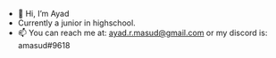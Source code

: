 - 👋 Hi, I’m Ayad
- Currently a junior in highschool.
- 📫 You can reach me at: ayad.r.masud@gmail.com or my discord is: amasud#9618

<!---
CelestialCrown7/CelestialCrown7 is a ✨ special ✨ repository because its `README.md` (this file) appears on your GitHub profile.
You can click the Preview link to take a look at your changes.
--->
